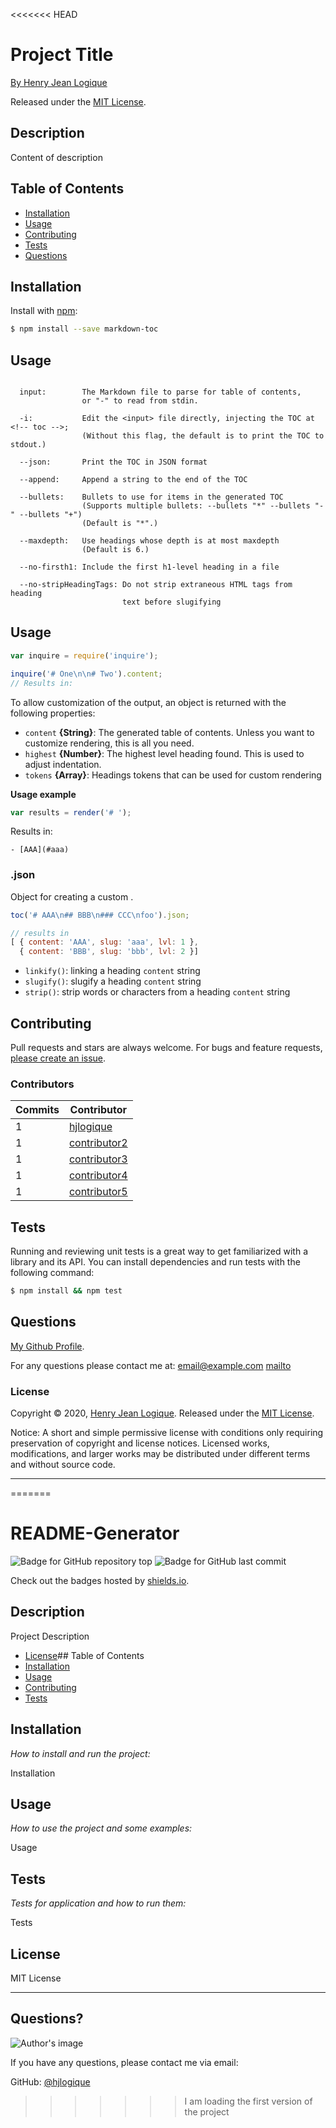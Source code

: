 <<<<<<< HEAD
# Project Title  

[By Henry Jean Logique](https://github.com/hjlogique)

Released under the [MIT License](LICENSE).

## Description

Content of description


## Table of Contents

- [Installation](#installation)
- [Usage](#usage)
- [Contributing](#contributing)
- [Tests](#tests)
- [Questions](#questions)


## Installation

Install with [npm](https://www.npmjs.com/):

```sh
$ npm install --save markdown-toc
```

## Usage

```

  input:        The Markdown file to parse for table of contents,
                or "-" to read from stdin.

  -i:           Edit the <input> file directly, injecting the TOC at <!-- toc -->;
                (Without this flag, the default is to print the TOC to stdout.)

  --json:       Print the TOC in JSON format

  --append:     Append a string to the end of the TOC

  --bullets:    Bullets to use for items in the generated TOC
                (Supports multiple bullets: --bullets "*" --bullets "-" --bullets "+")
                (Default is "*".)

  --maxdepth:   Use headings whose depth is at most maxdepth
                (Default is 6.)

  --no-firsth1: Include the first h1-level heading in a file

  --no-stripHeadingTags: Do not strip extraneous HTML tags from heading
                         text before slugifying
```

## Usage

```js
var inquire = require('inquire');

inquire('# One\n\n# Two').content;
// Results in:

```

To allow customization of the output, an object is returned with the following properties:

* `content` **{String}**: The generated table of contents. Unless you want to customize rendering, this is all you need.
* `highest` **{Number}**: The highest level heading found. This is used to adjust indentation.
* `tokens` **{Array}**: Headings tokens that can be used for custom rendering

**Usage example**

```js
var results = render('# ');
```

Results in:

```
- [AAA](#aaa)
```

### .json

Object for creating a custom .

```js
toc('# AAA\n## BBB\n### CCC\nfoo').json;

// results in
[ { content: 'AAA', slug: 'aaa', lvl: 1 },
  { content: 'BBB', slug: 'bbb', lvl: 2 }]
```

* `linkify()`: linking a heading `content` string
* `slugify()`: slugify a heading `content` string
* `strip()`: strip words or characters from a heading `content` string

## Contributing

Pull requests and stars are always welcome. For bugs and feature requests, [please create an issue](../../issues/new).

### Contributors

| **Commits** | **Contributor** |  
| --- | --- |  
| 1 | [hjlogique](https://github.com/hjlogique) |  
| 1   | [contributor2](https://github.com/stefanwalther) |  
| 1   | [contributor3](https://github.com/Marsup) |  
| 1   | [contributor4](https://github.com/dvcrn) |  
| 1   | [contributor5](https://github.com/maxogden) |  


## Tests

Running and reviewing unit tests is a great way to get familiarized with a library and its API. You can install dependencies and run tests with the following command:

```sh
$ npm install && npm test
```

## Questions

[My Github Profile](https://github.com/hjlogique).

For any questions please contact me at: <email@example.com>  [mailto](mailto:email@example.com) 

### License
Copyright © 2020, [Henry Jean Logique](https://github.com/hjlogique).
Released under the [MIT License](LICENSE).

Notice: A short and simple permissive license with conditions only requiring preservation of copyright and license notices. Licensed works, modifications, and larger works may be distributed under different terms and without source code.
***
=======
# README-Generator

  ![Badge for GitHub repository top](https://img.shields.io/github/languages/top/hjlogique/README-Generator?style=flat&logo=appveyor) ![Badge for GitHub last commit](https://img.shields.io/github/last-commit/hjlogique/README-Generator?style=flat&logo=appveyor)
  
  Check out the badges hosted by [shields.io](https://shields.io/).
  
  
  ## Description 
  
  Project Description

  
  * [License](#license)## Table of Contents
  * [Installation](#installation)
  * [Usage](#usage)
  * [Contributing](#contributing)
  * [Tests](#tests)
  
  ## Installation
  
  *How to install and run the project:*
  
  Installation
  
  ## Usage 
  
  *How to use the project and some examples:*
  
  Usage
  
  ## Tests
  
  *Tests for application and how to run them:*
  
  Tests
  
  ## License
  
  MIT License
  
  ---
  
  ## Questions?
  
  ![Author's image](https://avatars2.githubusercontent.com/u/16179670?v=4) 
  
  If you have any questions, please contact me via email:
 
  GitHub: [@hjlogique](https://api.github.com/users/hjlogique)
  
>>>>>>> I am loading the first version of the project
